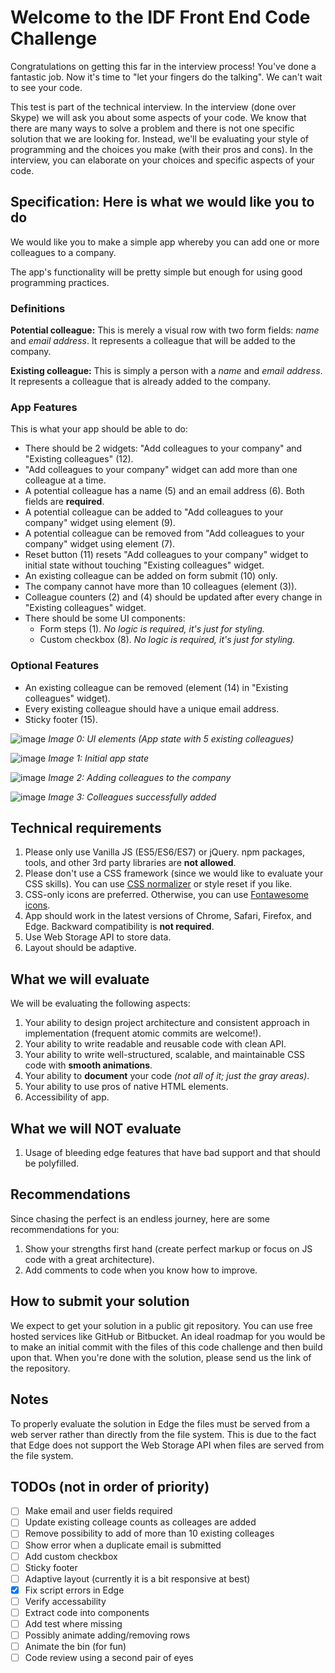 # Welcome to the IDF Front End Code Challenge

Congratulations on getting this far in the interview process! You've done a fantastic job. Now it's time to "let your fingers do the talking". We can't wait to see your code. 

This test is part of the technical interview. In the interview (done over Skype) we will ask you about some aspects of your code. We know that there are many ways to solve a problem and there is not one specific solution that we are looking for. Instead, we'll be evaluating your style of programming and the choices you make (with their pros and cons). In the interview, you can elaborate on your choices and specific aspects of your code. 

## Specification: Here is what we would like you to do

We would like you to make a simple app whereby you can add one or more colleagues to a company. 

The app's functionality will be pretty simple but enough for using good programming practices. 

### Definitions

**Potential colleague:** This is merely a visual row with two form fields: *name* and *email address*. It represents a colleague that will be added to the company.

**Existing colleague:** This is simply a person with a *name* and *email address*. It represents a colleague that is already added to the company.

### App Features

This is what your app should be able to do:

 - There should be 2 widgets: "Add colleagues to your company" and "Existing colleagues" (12).
 - "Add colleagues to your company" widget can add more than one colleague at a time.
 - A potential colleague has a name (5) and an email address (6). Both fields are **required**.
 - A potential colleague can be added to "Add colleagues to your company" widget using element (9).
 - A potential colleague can be removed from "Add colleagues to your company" widget using element (7).
 - Reset button (11) resets "Add colleagues to your company" widget to initial state without touching "Existing colleagues" widget.
 - An existing colleague can be added on form submit (10) only.
 - The company cannot have more than 10 colleagues (element (3)).
 - Colleague counters (2) and (4) should be updated after every change in "Existing colleagues" widget.
 - There should be some UI components:
     - Form steps (1). *No logic is required, it's just for styling.*
     - Custom checkbox (8). *No logic is required, it's just for styling.*
     
### Optional Features
 - An existing colleague can be removed (element (14) in "Existing colleagues" widget).
 - Every existing colleague should have a unique email address.
 - Sticky footer (15).
 
![image](https://user-images.githubusercontent.com/5278175/29818354-a27b6452-8cc4-11e7-8502-4c5a2f670a0b.png)
_Image 0: UI elements (App state with 5 existing colleagues)_

![image](https://user-images.githubusercontent.com/5278175/29817995-f5f1f710-8cc2-11e7-8f1f-c9a5c7ab8800.png)
_Image 1: Initial app state_

![image](https://user-images.githubusercontent.com/5278175/29818114-8806948a-8cc3-11e7-8c83-da9977e2ed21.png)
_Image 2: Adding colleagues to the company_

![image](https://user-images.githubusercontent.com/5278175/29818141-a850e376-8cc3-11e7-8364-a7b26f6cfa9f.png)
_Image 3: Colleagues successfully added_

## Technical requirements
 1. Please only use Vanilla JS (ES5/ES6/ES7) or jQuery. npm packages, tools, and other 3rd party libraries are **not allowed**.
 1. Please don't use a CSS framework (since we would like to evaluate your CSS skills). You can use [CSS normalizer](https://necolas.github.io/normalize.css/) or style reset if you like.
 1. CSS-only icons are preferred. Otherwise, you can use [Fontawesome icons](http://fontawesome.io/icons/).
 1. App should work in the latest versions of Chrome, Safari, Firefox, and Edge. Backward compatibility is **not required**. 
 1. Use Web Storage API to store data.
 1. Layout should be adaptive.


## What we will evaluate
We will be evaluating the following aspects:
 1. Your ability to design project architecture and consistent approach in implementation (frequent atomic commits are welcome!).
 1. Your ability to write readable and reusable code with clean API.
 1. Your ability to write well-structured, scalable, and maintainable CSS code with **smooth animations**.
 1. Your ability to **document** your code *(not all of it; just the gray areas)*.
 1. Your ability to use pros of native HTML elements.
 1. Accessibility of app.



## What we will NOT evaluate
 1. Usage of bleeding edge features that have bad support and that should be polyfilled.
 
 
## Recommendations
Since chasing the perfect is an endless journey, here are some recommendations for you:
 1. Show your strengths first hand (create perfect markup or focus on JS code with a great architecture).
 1. Add comments to code when you know how to improve.

## How to submit your solution
We expect to get your solution in a public git repository. You can use free hosted services like GitHub or Bitbucket. An ideal roadmap for you would be to make an initial commit with the files of this code challenge and then build upon that. When you're done with the solution, please send us the link of the repository.

## Notes
To properly evaluate the solution in Edge the files must be served from a web server rather than directly from the file system. This is due to the fact that Edge does not support the Web Storage API when files are served from the file system.

## TODOs (not in order of priority)
- [ ] Make email and user fields required
- [ ] Update existing colleage counts as colleages are added
- [ ] Remove possibility to add of more than 10 existing colleages
- [ ] Show error when a duplicate email is submitted
- [ ] Add custom checkbox
- [ ] Sticky footer
- [ ] Adaptive layout (currently it is a bit responsive at best)
- [x] Fix script errors in Edge
- [ ] Verify accessability
- [ ] Extract code into components
- [ ] Add test where missing
- [ ] Possibly animate adding/removing rows
- [ ] Animate the bin (for fun)
- [ ] Code review using a second pair of eyes
